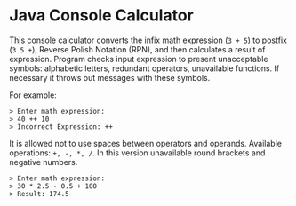 # Java Console Calculator

This console calculator converts the infix math expression (`3 + 5`) to postfix (`3 5 +`), 
Reverse Polish Notation (RPN), and then calculates a result of expression. 
Program checks input expression to present unacceptable symbols: alphabetic letters, 
redundant operators, unavailable functions. If necessary it throws out messages with these symbols. 

For example:
```
> Enter math expression:
> 40 ++ 10
> Incorrect Expression: ++
```

It is allowed not to use spaces between operators and operands. Available operations: `+, -, *, /`.
In this version unavailable round brackets and negative numbers.
```
> Enter math expression:
> 30 * 2.5 - 0.5 + 100
> Result: 174.5
```
